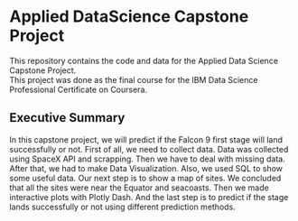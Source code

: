 # Applied DataScience Capstone Project
This repository contains the code and data for the Applied Data Science Capstone Project.<br>
This project was done as the final course for the IBM Data Science Professional Certificate on Coursera.

## Executive Summary 
In this capstone project, we will predict if the Falcon 9 first stage will land successfully or not. First of all, we need to collect data. Data was collected using SpaceX API and scrapping. Then we have to deal with missing data. After that, we had to make Data Visualization. Also, we used SQL to show some useful data. Our next step is to show a map of sites. We concluded that all the sites were near the Equator and seacoasts. Then we made interactive plots with Plotly Dash. And the last step is to predict if the stage lands successfully or not using different prediction methods.
